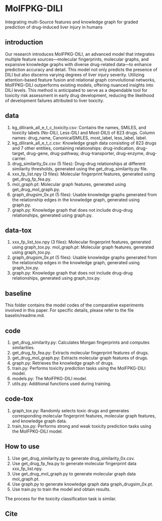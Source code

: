# MolFPKG-DILI

Integrating multi-Source features and knowledge graph for graded prediction of drug-induced liver injury in humans

## introduction
Our research introduces MolFPKG-DILI, an advanced model that integrates multiple feature sources—molecular fingerprints, molecular graphs, and expansive knowledge graphs with diverse drug-related data—to enhance prediction accuracy and detail. This model not only predicts the presence of DILI but also discerns varying degrees of liver injury severity. Utilizing attention-based feature fusion and relational graph convolutional networks, MolFPKG-DILI outperforms existing models, offering nuanced insights into DILI levels. This method is anticipated to serve as a dependable tool for toxicity risk assessment in early drug development, reducing the likelihood of development failures attributed to liver toxicity.


## data
1. kg_dilirank_all_e_t_c_toxicity.csv: Contains the names, SMILES, and toxicity labels (No-DILI, Less-DILI and Most-DILI) of 823 drugs. Column names: drug_name, CanonicalSMILES, most_label, less_label, label.
2. kg_dilirank_all_e_t_c.csv: Knowledge graph data consisting of 823 drugs and 7 other entities, containing relationships: drug-indication, drug-target, drug-gene, drug-pathway, drug-transporter, drug-enzyme, drug-carrier.
3. drug_similarity_0x.csv (5 files): Drug-drug relationships at different similarity thresholds, generated using the get_drug_similarity.py file.
4. xxx_fp_list.npy (3 files): Molecular fingerprint features, generated using get_drug_fp_fea.py.
5. mol_graph.pt: Molecular graph features, generated using get_drug_mol_graph.py.
6. graph_drugsim_0x.pt (5 files): Usable knowledge graphs generated from the relationship edges in the knowledge graph, generated using graph.py.
7. graph.py: Knowledge graph that does not include drug-drug relationships, generated using graph.py.


## data-tox
1. xxx_fp_list_tox.npy (3 files): Molecular fingerprint features, generated using graph_tox.py.
mol_graph.pt: Molecular graph features, generated using graph_tox.py.
2. graph_drugsim_0x.pt (5 files): Usable knowledge graphs generated from the relationship edges in the knowledge graph, generated using graph_tox.py.
3. graph.py: Knowledge graph that does not include drug-drug relationships, generated using graph_tox.py.

## baseline
This folder contains the model codes of the comparative experiments involved in this paper. For specific details, please refer to the file baselin/readme.md.

## code
1. get_drug_similarity.py: Calculates Morgan fingerprints and computes similarities.
2. get_drug_fp_fea.py: Extracts molecular fingerprint features of drugs.
3. get_drug_mol_graph.py: Extracts molecular graph features of drugs.
4. graph.py: Retrieves the knowledge graph of drugs.
5. train.py: Performs toxicity prediction tasks using the MolFPKG-DILI model.
6. models.py: The MolFPKG-DILI model.
7. utils.py: Additional functions used during training.


## code-tox
1. graph_tox.py: Randomly selects toxic drugs and generates corresponding molecular fingerprint features, molecular graph features, and knowledge graph data.
2. train_tox.py: Performs strong and weak toxicity prediction tasks using the MolFPKG-DILI model.

## How to use
1. Use get_drug_similarity.py to generate drug_similarity_0x.csv.
2. Use get_drug_fp_fea.py to generate molecular fingerprint data xxx_fp_list.npy.
3. Use get_drug_mol_graph.py to generate molecular graph data mol_graph.pt.
4. Use graph.py to generate knowledge graph data graph_drugsim_0x.pt.
5. Use train.py to train the model and obtain results.

The process for the toxicity classification task is similar.

## Cite

